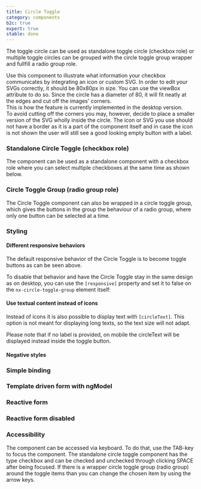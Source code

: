 ```yaml
---
title: Circle Toggle
category: components
b2c: true
expert: true
stable: done
---
```

The toggle circle can be used as standalone toggle circle (checkbox role) or multiple toggle circles can be grouped with the circle toggle group wrapper and fullfill a radio group role.

Use this component to illustrate what information your checkbox communicates by integrating an icon or custom SVG. In order to edit your SVGs correctly, it should be 80x80px in size. You can use the viewBox attribute to do so. Since the circle has a diameter of 80, it will fit neatly at the edges and cut off the images' corners.<br>
This is how the feature is currently implemented in the desktop version.<br>
To avoid cutting off the corners you may, however, decide to place a smaller version of the SVG wholly inside the circle. The icon or SVG you use should not have a border as it is a part of the component itself and in case the icon is not shown the user will still see a good looking empty button with a label.

### Standalone Circle Toggle (checkbox role)
The component can be used as a standalone component with a checkbox role where you can select multiple checkboxes at the same time as shown below.

<!-- example(circle-toggle-standalone) -->

### Circle Toggle Group (radio group role)
The Circle Toggle component can also be wrapped in a circle toggle group, which gives the buttons in the group the behaviour of a radio group, where only one button can be selected at a time.

<!-- example(circle-toggle-group) -->

### Styling

#### Different responsive behaviors
The default responsive behavior of the Circle Toggle is to become toggle buttons as can be seen above.

To disable that behavior and have the Circle Toggle stay in the same design as on desktop, you can use the `[responsive]` property and set it to false on the `nx-circle-toggle-group` element itself:

<!-- example(circle-toggle-responsive) -->

#### Use textual content instead of icons

Instead of icons it is also possible to display text with `[circleText]`. This option is not meant for displaying long texts, so the text size will not adapt.

Please note that if no label is provided, on mobile the circleText will be displayed instead inside the toggle button.

<!-- example(circle-toggle-text) -->

#### Negative styles

<!-- example(circle-toggle-negative) -->

### Simple binding

<!-- example(circle-toggle-simple-binding) -->

### Template driven form with ngModel

<!-- example(circle-toggle-template-driven) -->

### Reactive form

<!-- example(circle-toggle-reactive) -->

### Reactive form disabled

<!-- example(circle-toggle-reactive-disabled) -->

### Accessibility
The component can be accessed via keyboard. To do that, use the TAB-key to focus the component. The standalone circle toggle component has the type checkbox and can be checked and unchecked through clicking SPACE after being focused. If there is a wrapper circle toggle group (radio group) around the toggle items than you can change the chosen item by using the arrow keys.